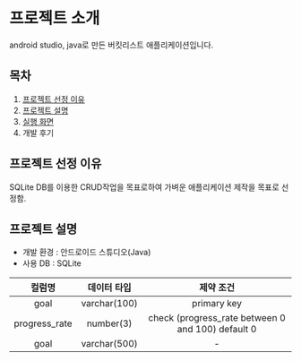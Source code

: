 # 프로젝트 소개
android studio, java로 만든 버킷리스트 애플리케이션입니다.

## 목차
1. [프로젝트 선정 이유](#-프로젝트선정-이유)
2. [프로젝트 설명](#프로젝트-설명)
3. [실행 화면](#실행-화면)
4. 개발 후기

## 프로젝트 선정 이유
SQLite DB를 이용한 CRUD작업을 목표로하여 가벼운 애플리케이션 제작을 목표로 선정함.

## 프로젝트 설명
- 개발 환경 : 안드로이드 스튜디오(Java)
- 사용 DB : SQLite

|컬럼명|데이터 타입|제약 조건|
|:---:|:---:|:---:|
|goal|varchar(100)|primary key|
|progress_rate|number(3)|check (progress_rate between 0 and 100) default 0|
|goal|varchar(500)|-|


